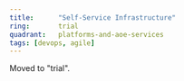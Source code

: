 ```yaml
---
title:      "Self-Service Infrastructure"
ring:       trial
quadrant:   platforms-and-aoe-services
tags: [devops, agile]
---
```


Moved to "trial".
